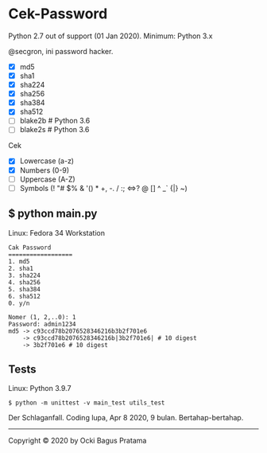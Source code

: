 # Cek-Password

Python 2.7 out of support (01 Jan 2020).
Minimum: Python 3.x

@secgron, ini password hacker.

- [x] md5
- [x] sha1
- [x] sha224
- [x] sha256
- [x] sha384
- [x] sha512
- [ ] blake2b # Python 3.6
- [ ] blake2s # Python 3.6

Cek

- [x] Lowercase (a-z)
- [x] Numbers (0-9)
- [ ] Uppercase (A-Z)
- [ ] Symbols (! "# \$% & '() \* +, -. / :; <=>? @ [\] ^ \_` {|} ~)

## \$ python main.py

Linux: Fedora 34 Workstation

```
Cak Password
==================
1. md5
2. sha1
3. sha224
4. sha256
5. sha384
6. sha512
0. y/n

Nomer (1, 2,..0): 1
Password: admin1234
md5 -> c93ccd78b2076528346216b3b2f701e6
    -> c93ccd78b2076528346216b|3b2f701e6| # 10 digest
    -> 3b2f701e6 # 10 digest
```

## Tests

Linux: Python 3.9.7

```
$ python -m unittest -v main_test utils_test
```

Der Schlaganfall. Coding lupa, Apr 8 2020, 9 bulan. Bertahap-bertahap.

---

Copyright © 2020 by Ocki Bagus Pratama
